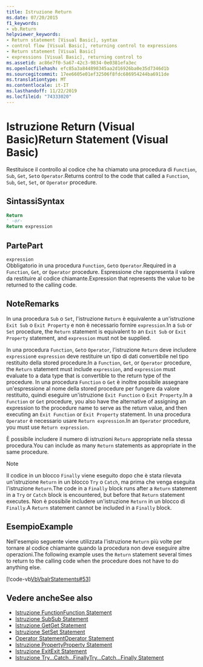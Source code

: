 ```yaml
---
title: Istruzione Return
ms.date: 07/20/2015
f1_keywords:
- vb.Return
helpviewer_keywords:
- Return statement [Visual Basic], syntax
- control flow [Visual Basic], returning control to expressions
- Return statement [Visual Basic]
- expressions [Visual Basic], returning control to
ms.assetid: ac86e7f0-5a67-42c3-9834-0e0381efa3ec
ms.openlocfilehash: efc85a3a844898345aa2d16926ba0e35d7346d1b
ms.sourcegitcommit: 17ee6605e01ef32506f8fdc686954244ba6911de
ms.translationtype: MT
ms.contentlocale: it-IT
ms.lasthandoff: 11/22/2019
ms.locfileid: "74333020"
---
```

# <a name="return-statement-visual-basic"></a><span data-ttu-id="f1f33-102">Istruzione Return (Visual Basic)</span><span class="sxs-lookup"><span data-stu-id="f1f33-102">Return Statement (Visual Basic)</span></span>
<span data-ttu-id="f1f33-103">Restituisce il controllo al codice che ha chiamato una procedura di `Function`, `Sub`, `Get`, `Set`o `Operator`.</span><span class="sxs-lookup"><span data-stu-id="f1f33-103">Returns control to the code that called a `Function`, `Sub`, `Get`, `Set`, or `Operator` procedure.</span></span>  
  
## <a name="syntax"></a><span data-ttu-id="f1f33-104">Sintassi</span><span class="sxs-lookup"><span data-stu-id="f1f33-104">Syntax</span></span>  
  
```vb  
Return  
' -or-  
Return expression  
```  
  
## <a name="part"></a><span data-ttu-id="f1f33-105">Parte</span><span class="sxs-lookup"><span data-stu-id="f1f33-105">Part</span></span>  
 `expression`  
 <span data-ttu-id="f1f33-106">Obbligatorio in una procedura `Function`, `Get`o `Operator`.</span><span class="sxs-lookup"><span data-stu-id="f1f33-106">Required in a `Function`, `Get`, or `Operator` procedure.</span></span> <span data-ttu-id="f1f33-107">Espressione che rappresenta il valore da restituire al codice chiamante.</span><span class="sxs-lookup"><span data-stu-id="f1f33-107">Expression that represents the value to be returned to the calling code.</span></span>  
  
## <a name="remarks"></a><span data-ttu-id="f1f33-108">Note</span><span class="sxs-lookup"><span data-stu-id="f1f33-108">Remarks</span></span>  
 <span data-ttu-id="f1f33-109">In una procedura `Sub` o `Set`, l'istruzione `Return` è equivalente a un'istruzione `Exit Sub` o `Exit Property` e non è necessario fornire `expression`.</span><span class="sxs-lookup"><span data-stu-id="f1f33-109">In a `Sub` or `Set` procedure, the `Return` statement is equivalent to an `Exit Sub` or `Exit Property` statement, and `expression` must not be supplied.</span></span>  
  
 <span data-ttu-id="f1f33-110">In una procedura `Function`, `Get`o `Operator`, l'istruzione `Return` deve includere `expression`e `expression` deve restituire un tipo di dati convertibile nel tipo restituito della stored procedure.</span><span class="sxs-lookup"><span data-stu-id="f1f33-110">In a `Function`, `Get`, or `Operator` procedure, the `Return` statement must include `expression`, and `expression` must evaluate to a data type that is convertible to the return type of the procedure.</span></span> <span data-ttu-id="f1f33-111">In una procedura `Function` o `Get` è inoltre possibile assegnare un'espressione al nome della stored procedure per fungere da valore restituito, quindi eseguire un'istruzione `Exit Function` o `Exit Property`.</span><span class="sxs-lookup"><span data-stu-id="f1f33-111">In a `Function` or `Get` procedure, you also have the alternative of assigning an expression to the procedure name to serve as the return value, and then executing an `Exit Function` or `Exit Property` statement.</span></span> <span data-ttu-id="f1f33-112">In una procedura `Operator` è necessario usare `Return expression`.</span><span class="sxs-lookup"><span data-stu-id="f1f33-112">In an `Operator` procedure, you must use `Return expression`.</span></span>  
  
 <span data-ttu-id="f1f33-113">È possibile includere il numero di istruzioni `Return` appropriate nella stessa procedura.</span><span class="sxs-lookup"><span data-stu-id="f1f33-113">You can include as many `Return` statements as appropriate in the same procedure.</span></span>  
  
> [!NOTE]
> <span data-ttu-id="f1f33-114">Il codice in un blocco `Finally` viene eseguito dopo che è stata rilevata un'istruzione `Return` in un blocco `Try` o `Catch`, ma prima che venga eseguita l'istruzione `Return`.</span><span class="sxs-lookup"><span data-stu-id="f1f33-114">The code in a `Finally` block runs after a `Return` statement in a `Try` or `Catch` block is encountered, but before that `Return` statement executes.</span></span> <span data-ttu-id="f1f33-115">Non è possibile includere un'istruzione `Return` in un blocco di `Finally`.</span><span class="sxs-lookup"><span data-stu-id="f1f33-115">A `Return` statement cannot be included in a `Finally` block.</span></span>  
  
## <a name="example"></a><span data-ttu-id="f1f33-116">Esempio</span><span class="sxs-lookup"><span data-stu-id="f1f33-116">Example</span></span>  
 <span data-ttu-id="f1f33-117">Nell'esempio seguente viene utilizzata l'istruzione `Return` più volte per tornare al codice chiamante quando la procedura non deve eseguire altre operazioni.</span><span class="sxs-lookup"><span data-stu-id="f1f33-117">The following example uses the `Return` statement several times to return to the calling code when the procedure does not have to do anything else.</span></span>  
  
 [!code-vb[VbVbalrStatements#53](~/samples/snippets/visualbasic/VS_Snippets_VBCSharp/VbVbalrStatements/VB/Class1.vb#53)]  
  
## <a name="see-also"></a><span data-ttu-id="f1f33-118">Vedere anche</span><span class="sxs-lookup"><span data-stu-id="f1f33-118">See also</span></span>

- [<span data-ttu-id="f1f33-119">Istruzione Function</span><span class="sxs-lookup"><span data-stu-id="f1f33-119">Function Statement</span></span>](../../../visual-basic/language-reference/statements/function-statement.md)
- [<span data-ttu-id="f1f33-120">Istruzione Sub</span><span class="sxs-lookup"><span data-stu-id="f1f33-120">Sub Statement</span></span>](../../../visual-basic/language-reference/statements/sub-statement.md)
- [<span data-ttu-id="f1f33-121">Istruzione Get</span><span class="sxs-lookup"><span data-stu-id="f1f33-121">Get Statement</span></span>](../../../visual-basic/language-reference/statements/get-statement.md)
- [<span data-ttu-id="f1f33-122">Istruzione Set</span><span class="sxs-lookup"><span data-stu-id="f1f33-122">Set Statement</span></span>](../../../visual-basic/language-reference/statements/set-statement.md)
- [<span data-ttu-id="f1f33-123">Operator Statement</span><span class="sxs-lookup"><span data-stu-id="f1f33-123">Operator Statement</span></span>](../../../visual-basic/language-reference/statements/operator-statement.md)
- [<span data-ttu-id="f1f33-124">Istruzione Property</span><span class="sxs-lookup"><span data-stu-id="f1f33-124">Property Statement</span></span>](../../../visual-basic/language-reference/statements/property-statement.md)
- [<span data-ttu-id="f1f33-125">Istruzione Exit</span><span class="sxs-lookup"><span data-stu-id="f1f33-125">Exit Statement</span></span>](../../../visual-basic/language-reference/statements/exit-statement.md)
- [<span data-ttu-id="f1f33-126">Istruzione Try...Catch...Finally</span><span class="sxs-lookup"><span data-stu-id="f1f33-126">Try...Catch...Finally Statement</span></span>](../../../visual-basic/language-reference/statements/try-catch-finally-statement.md)
